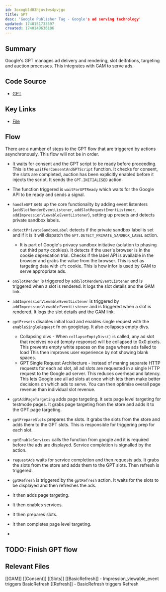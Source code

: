 ```yaml
---
id: 3oxogbld03hjuv1ws4pvjgo
title: GPT
desc: 'Google Publisher Tag - Google's ad serving technology'
updated: 1740151733597
created: 1740149636106
---
```

## Summary
Google's GPT manages ad delivery and rendering, slot deifntions, targeting and auction processes. This integrates with GAM to serve ads. 

## Code Source
- [GPT](/ncu-ad-manager/src/Modules/GPT/GPT.ts)

## Key Links
- [File](/ncu-ad-manager/src/Modules/Slots/Slots.ts)

## Flow 
There are a number of steps to the GPT flow that are triggered by actions asynchronously. This flow will not be in order. 
- It waits for consent and the GPT script to be ready before proceeding. This is the `waitForConsentAndGPTScript` function. It checks for consent, the slots are completed, auction has been explicitly enabled before it injects the script. It sends the `GPT.INITIALISED` action.
- The function triggered is `waitForGPTReady` which waits for the Google API to be ready and sends a signal. 
- `handleGPT` sets up the core functionality by adding event listenters (`addSlotRenderEventListener`, `addSlotRequestEventListener`, `addImpressionViewableEventListener`), setting up presets and detects private sandbox labels. 
- `detectPrivateSandboxLabel` detects if the private sandbox label is set and if it is it will dispatch the `GPT.DETECT_PRIVATE_SANDBOX_LABEL` action. 
  - It is part of Google's privacy sandbox initiative (solution to phasing out third party cookies). It detects if the user's browser is in the cookie deprecation trial. Checks if the label API is available in the browser and grabs the value from the browser. This is set as targeting data with `cft` cookie. This is how infor is used by GAM to serve appropriate ads. 


  
-  `onSlotRender` is triggered by `addSlotRenderEventListener` and is triggered when a slot is rendered. It logs the slot details and the GAM link. 
- `addImpressionViewableEventListener` is triggered by `addImpressionViewableEventListener` and is triggered when a slot is rendered. It logs the slot details and the GAM link. 

- `gptPresets` disables initial load and enables single request with the `enableSingleRequest` fn on googletag. It also collapses empty divs. 
  - Collapsing divs - When `collapseEmptyDivs()` is called, any ad slot that receives no ad (empty response) will be collapsed to 0x0 pixels. This prevents empty white spaces on the page where ads failed to load This then improves user experience by not showing blank spaces.
  - GPT Single Request Architecture - instead of maning separate HTTP requests for each ad slot, all ad slots are requested in a single HTTP request to the Google ad server. This reduces overhead and latency. This lets Google see all ad slots at once which lets them make better decisions on which ads to serve. You can then optimise overall page revenue than individual slot revenue. 
- `gptAddPageTargeting` adds page targeting. It sets page level targeting for  testmode pages. It grabs page targeting from the store and adds it to the GPT page targeting. 
- `gptPrepareSlots` prepares the slots. It grabs the slots from the store and adds them to the GPT slots. This is responsible for triggering prep for each slot. 
- `gptEnableServices` calls the function from google and it is required before the ads are displayed. Service completion is signalled by the action. 
- `requestAds` waits for service completion and then requests ads. It grabs the slots from the store and adds them to the GPT slots. Then refresh is triggered. 
- `gptRefresh` is triggered by the `gptRefresh` action. It waits for the slots to be displayed and then refreshes the ads. 

- It then adds page targeting. 
- It then enables services. 
- It then prepares slots. 
- It then completes page level targeting. 
- 
## TODO: Finish GPT flow

## Relevant Files
[[GAM]]
[[Consent]]
[[Slots]]
[[BasicRefresh]] - Impression_viewable_event triggers BasicRefresh
[[Refresh]] - BasicRefresh triggers Refresh
